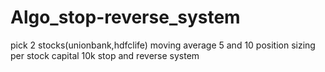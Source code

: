 # Algo_stop-reverse_system

pick 2 stocks(unionbank,hdfclife)
moving average 5 and 10
position sizing 
per stock capital 10k
stop and reverse system

